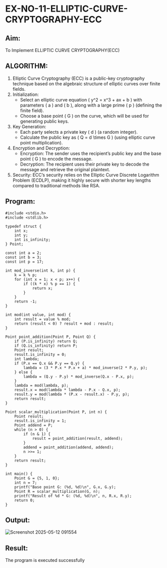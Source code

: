 # EX-NO-11-ELLIPTIC-CURVE-CRYPTOGRAPHY-ECC

## Aim:
To Implement ELLIPTIC CURVE CRYPTOGRAPHY(ECC)
## ALGORITHM:
1. Elliptic Curve Cryptography (ECC) is a public-key cryptography technique based on the algebraic structure of elliptic curves over finite fields.
2. Initialization:
   - Select an elliptic curve equation \( y^2 = x^3 + ax + b \) with parameters \( a \) and \( b \), along with a large prime \( p \) (defining the finite field).
   - Choose a base point \( G \) on the curve, which will be used for generating public keys.
3. Key Generation:
   - Each party selects a private key \( d \) (a random integer).
   - Calculate the public key as \( Q = d \times G \) (using elliptic curve point multiplication).
4. Encryption and Decryption:
   - Encryption: The sender uses the recipient’s public key and the base point \( G \) to encode the message.
   - Decryption: The recipient uses their private key to decode the message and retrieve the original plaintext.
5. Security: ECC’s security relies on the Elliptic Curve Discrete Logarithm Problem (ECDLP), making it highly secure with shorter key lengths compared to traditional methods like RSA.

## Program:
```
#include <stdio.h>
#include <stdlib.h>

typedef struct {
    int x;
    int y;
    int is_infinity;
} Point;

const int a = 2;
const int b = 3;
const int p = 17;

int mod_inverse(int k, int p) {
    k = k % p;
    for (int x = 1; x < p; x++) {
        if ((k * x) % p == 1) {
            return x;
        }
    }
    return -1;
}

int mod(int value, int mod) {
    int result = value % mod;
    return (result < 0) ? result + mod : result;
}

Point point_addition(Point P, Point Q) {
    if (P.is_infinity) return Q;
    if (Q.is_infinity) return P;
    Point result;
    result.is_infinity = 0;
    int lambda;
    if (P.x == Q.x && P.y == Q.y) {
        lambda = (3 * P.x * P.x + a) * mod_inverse(2 * P.y, p);
    } else {
        lambda = (Q.y - P.y) * mod_inverse(Q.x - P.x, p);
    }
    lambda = mod(lambda, p);
    result.x = mod(lambda * lambda - P.x - Q.x, p);
    result.y = mod(lambda * (P.x - result.x) - P.y, p);
    return result;
}

Point scalar_multiplication(Point P, int n) {
    Point result;
    result.is_infinity = 1;
    Point addend = P;
    while (n > 0) {
        if (n & 1) {
            result = point_addition(result, addend);
        }
        addend = point_addition(addend, addend);
        n >>= 1;
    }
    return result;
}

int main() {
    Point G = {5, 1, 0};
    int n = 7;
    printf("Base point G: (%d, %d)\n", G.x, G.y);
    Point R = scalar_multiplication(G, n);
    printf("Result of %d * G: (%d, %d)\n", n, R.x, R.y);
    return 0;
}
```

## Output:
![Screenshot 2025-05-12 091554](https://github.com/user-attachments/assets/5fb2837b-77a8-4753-9bb5-ce455d6945bf)

## Result:
The program is executed successfully

